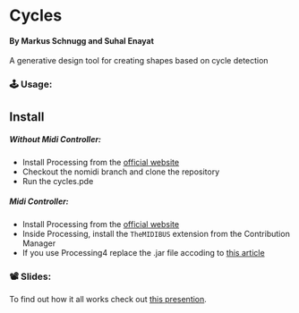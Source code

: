 # Cycles

#### By Markus Schnugg and Suhal Enayat

A generative design tool for creating shapes based on cycle detection

### 🕹️ Usage:
## Install

##### Without Midi Controller:
- Install Processing from the [official website](https://processing.org/download)
- Checkout the nomidi branch and clone the repository
- Run the cycles.pde

##### Midi Controller:
- Install Processing from the [official website](https://processing.org/download)
- Inside Processing, install the ``TheMIDIBUS`` extension from the Contribution Manager
- If you use Processing4 replace the .jar file accoding to [this article](https://discourse.processing.org/t/does-themidibus-library-work-in-processing-4/31851/6) 

### 📽️ Slides:
To find out how it all works check out [this presention](https://github.com/cma5/Cycles/blob/main/presentation/Cycles.pdf).
